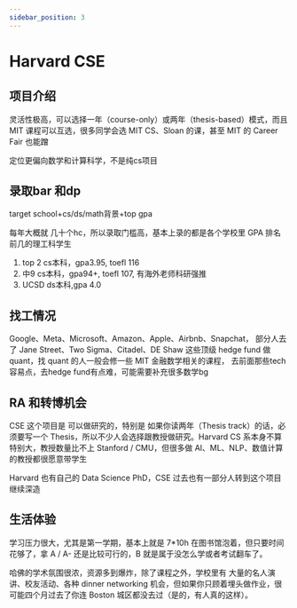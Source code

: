 ```yaml
---
sidebar_position: 3
---
```

# Harvard CSE


## 项目介绍
灵活性极高，可以选择一年（course-only）或两年（thesis-based）模式，而且 MIT 课程可以互选，很多同学会选 MIT CS、Sloan 的课，甚至 MIT 的 Career Fair 也能蹭

定位更偏向数学和计算科学，不是纯cs项目
## 录取bar 和dp

target school+cs/ds/math背景+top gpa

每年大概就 几十个hc，所以录取门槛高，基本上录的都是各个学校里 GPA 排名前几的理工科学生



1. top 2 cs本科，gpa3.95, toefl 116
2. 中9 cs本科，gpa94+, toefl 107, 有海外老师科研强推
3. UCSD ds本科,gpa 4.0

## 找工情况
Google、Meta、Microsoft、Amazon、Apple、Airbnb、Snapchat，
部分人去了 Jane Street、Two Sigma、Citadel、DE Shaw 这些顶级 hedge fund 做 quant，找 quant 的人一般会修一些 MIT 金融数学相关的课程，
去前面那些tech 容易点，去hedge fund有点难，可能需要补充很多数学bg

## RA 和转博机会
CSE 这个项目是 可以做研究的，特别是 如果你读两年（Thesis track）的话，必须要写一个 Thesis，所以不少人会选择跟教授做研究。Harvard CS 系本身不算特别大，教授数量比不上 Stanford / CMU，但很多做 AI、ML、NLP、数值计算的教授都很愿意带学生

Harvard 也有自己的 Data Science PhD，CSE 过去也有一部分人转到这个项目继续深造

## 生活体验
学习压力很大，尤其是第一学期，基本上就是 7*10h 在图书馆泡着，但只要时间花够了，拿 A / A- 还是比较可行的，B 就是属于没怎么学或者考试翻车了。



哈佛的学术氛围很浓，资源多到爆炸，除了课程之外，学校里有 大量的名人演讲、校友活动、各种 dinner networking 机会，但如果你只顾着埋头做作业，很可能四个月过去了你连 Boston 城区都没去过（是的，有人真的这样）。

